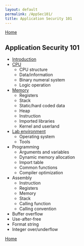 ```yaml
---
layout: default
permalink: /AppSec101/
title: Application Security 101
---
```


[Home](https://beaujeant.github.io/)

Application Security 101
------------------------

* [Introduction](https://beaujeant.github.io/AppSec101/introduction/)
* [CPU](https://beaujeant.github.io/AppSec101/cpu/)
  * CPU structure
  * Data/information
  * Binary numeral system
  * Logic operation
* [Memory](https://beaujeant.github.io/AppSec101/cpu/)
  * Registers
  * Stack
  * Static/hard coded data
  * Heap
  * Instruction
  * Imported libraries
  * Kernel and userland
* [Lab environment](https://beaujeant.github.io/AppSec101/lab/)
  * Operating system
  * Tools
* Programming
  * Arguments and variables
  * Dynamic memory allocation
  * Import table
  * Common functions
  * Compiler optimization
* Assembly
  * Instruction
  * Registers
  * Memory
  * Stack
  * Calling function
  * Calling convention
* Buffer overflow
* Use-after-free
* Format string
* Integer over/underflow

[Home](https://beaujeant.github.io/)
